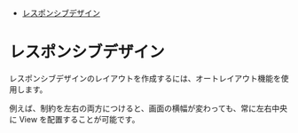 - [レスポンシブデザイン](#レスポンシブデザイン)


# レスポンシブデザイン

レスポンシブデザインのレイアウトを作成するには、オートレイアウト機能を使用します。

例えば、制約を左右の両方につけると、画面の横幅が変わっても、常に左右中央に View を配置することが可能です。

